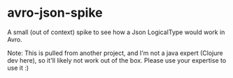 # avro-json-spike
A small (out of context) spike to see how a Json LogicalType would work in Avro.

Note: This is pulled from another project, and I'm not a java expert (Clojure dev here), so it'll likely not work out of the box. Please use your expertise to use it :)
